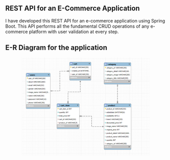 ## REST API for an E-Commerce Application
I have developed this REST API for an e-commerce application using Spring Boot. This API performs all the fundamental CRUD operations of any e-commerce platform with user validation at every step.

## E-R Diagram for the application
<div align="center">
  <img src="src/main/java/com/lcwd/electronic/store/pictures/E-R electronic store.png" width="400"/>
  <p></p>
</div>
